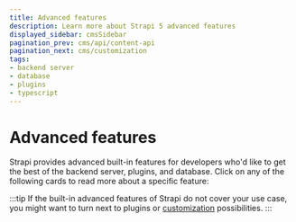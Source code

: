```yaml
---
title: Advanced features
description: Learn more about Strapi 5 advanced features
displayed_sidebar: cmsSidebar
pagination_prev: cms/api/content-api
pagination_next: cms/customization
tags:
- backend server
- database
- plugins
- typescript
---
```


# Advanced features

Strapi provides advanced built-in features for developers who'd like to get the best of the backend server, plugins, and database. Click on any of the following cards to read more about a specific feature:

<CustomDocCardsWrapper>

<CustomDocCard emoji="🌍" title="Internationalization (i18n)" description="The i18n feature allows creating, managing and distributing localized content in different languages." link="/cms/features/internationalization"/>

<CustomDocCard title="CLI reference" description="Control Strapi through the Command Line Interface (CLI)." link="/cms/cli" />

<CustomDocCard title="TypeScript" description="Use TypeScript to develop your Strapi project." link="/cms/typescript" />

<CustomDocCard title="Providers" description="Install, configure, and create providers to extend core capabilities of some plugins." link="/cms/providers" />

<CustomDocCard title="Templates" description="Use and create pre-made Strapi applications designed for a specific purpose." link="/cms/templates" />

<CustomDocCard title="Data management" description="Use Strapi's built-in data management system to import, export, or transfer data." link="/cms/features/data-management" />

<CustomDocCard title="Database migrations" description="Manage database migrations operations." link="/cms/database-migrations" />

<CustomDocCard title="Database transactions" description="Use an API to wrap a set of operations in a transaction that ensures the integrity of data." link="/cms/database-transactions" />

<CustomDocCard title="Unit testing" description="Run basic unit tests for a Strapi project." link="/cms/testing" />

<CustomDocCard title="Error handling" description="Handle errors received through REST and GraphQL requests, or throw errors through the backend server." link="/cms/error-handling" />

:::tip
If the built-in advanced features of Strapi do not cover your use case, you might want to turn next to plugins or [customization](/cms/customization) possibilities.
:::

</CustomDocCardsWrapper>
